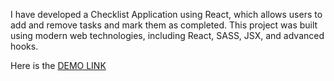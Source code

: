 I have developed a Checklist Application using React, which allows users to add and remove tasks and mark them as completed. This project was built using modern web technologies, including React, SASS, JSX, and advanced hooks.

Here is the [DEMO LINK](https://danylo-dobrovolskyi.github.io/todo_app/)
